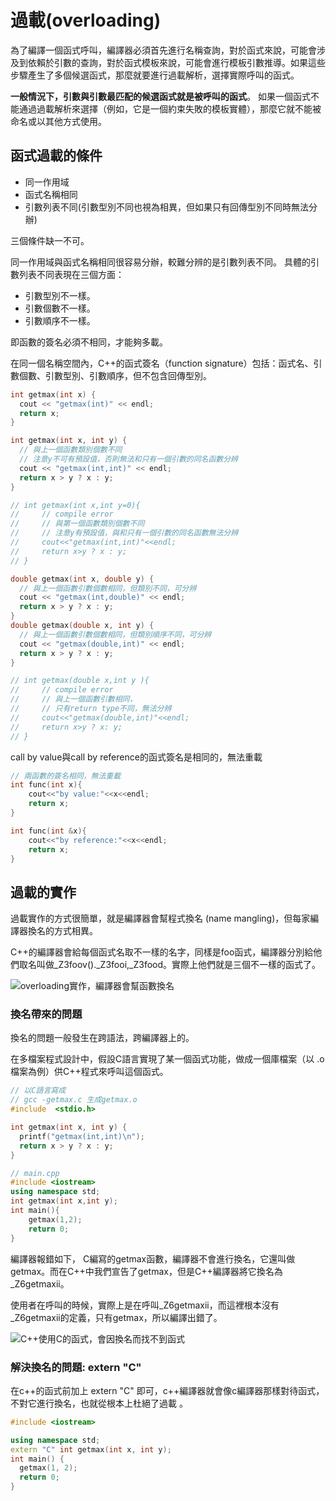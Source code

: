 # 過載(overloading)

為了編譯一個函式呼叫，編譯器必須首先進行名稱查詢，對於函式來說，可能會涉及到依賴於引數的查詢，對於函式模板來說，可能會進行模板引數推導。如果這些步驟產生了多個候選函式，那麼就要進行過載解析，選擇實際呼叫的函式。

**一般情況下，引數與引數最匹配的候選函式就是被呼叫的函式**。&#x20;如果一個函式不能通過過載解析來選擇（例如，它是一個約束失敗的模板實體），那麼它就不能被命名或以其他方式使用。

## 函式過載的條件

* 同一作用域
* 函式名稱相同
* 引數列表不同(引數型別不同也視為相異，但如果只有回傳型別不同時無法分辦)

三個條件缺一不可。

同一作用域與函式名稱相同很容易分辦，較難分辨的是引數列表不同。&#x20;具體的引數列表不同表現在三個方面：

* 引數型別不一樣。
* 引數個數不一樣。
* 引數順序不一樣。

即函數的簽名必須不相同，才能夠多載。

在同一個名稱空間內，C++的函式簽名（function signature）包括：函式名、引數個數、引數型別、引數順序，但不包含回傳型別。

```cpp
int getmax(int x) {
  cout << "getmax(int)" << endl;
  return x;
}

int getmax(int x, int y) {
  // 與上一個函數類別個數不同
  // 注意y不可有預設值，否則無法和只有一個引數的同名函數分辨
  cout << "getmax(int,int)" << endl;
  return x > y ? x : y;
}

// int getmax(int x,int y=0){
//     // compile error
//     // 與第一個函數類別個數不同
//     // 注意y有預設值，與和只有一個引數的同名函數無法分辨
//     cout<<"getmax(int,int)"<<endl;
//     return x>y ? x : y;
// }

double getmax(int x, double y) {
  // 與上一個函數引數個數相同，但類別不同，可分辨
  cout << "getmax(int,double)" << endl;
  return x > y ? x : y;
}
double getmax(double x, int y) {
  // 與上一個函數引數個數相同，但類別順序不同，可分辨
  cout << "getmax(double,int)" << endl;
  return x > y ? x : y;
}

// int getmax(double x,int y ){
//     // compile error
//     // 與上一個函數引數相同，
//     // 只有return type不同，無法分辨
//     cout<<"getmax(double,int)"<<endl;
//     return x>y ? x: y;
// }
```

call by value與call by reference的函式簽名是相同的，無法重載

```cpp
// 兩函數的簽名相同，無法重載
int func(int x){
    cout<<"by value:"<<x<<endl;
    return x;
}

int func(int &x){
    cout<<"by reference:"<<x<<endl;
    return x;
}
```

## 過載的實作

過載實作的方式很簡單，就是編譯器會幫程式換名 (name mangling)，但每家編譯器換名的方式相異。

C++的編譯器會給每個函式名取不一樣的名字，同樣是foo函式，編譯器分別給他們取名叫做\_Z3foov().\_Z3fooi,\_Z3food。實際上他們就是三個不一樣的函式了。

![overloading實作，編譯器會幫函數換名](../../.gitbook/assets/overloading\_implementation.jpg)

### &#xD;換名帶來的問題&#xD;

換名的問題一般發生在跨語法，跨編譯器上的。

在多檔案程式設計中，假設C語言實現了某一個函式功能，做成一個庫檔案（以 .o 檔案為例）供C++程式來呼叫這個函式。

```cpp
// 以C語言寫成
// gcc -getmax.c 生成getmax.o
#include  <stdio.h>

int getmax(int x, int y) {
  printf("getmax(int,int)\n");
  return x > y ? x : y;
}

// main.cpp
#include <iostream>
using namespace std;
int getmax(int x,int y);
int main(){
    getmax(1,2);
    return 0;
}
```

編譯器報錯如下，  C編寫的getmax函數，編譯器不會進行換名，它還叫做getmax。而在C++中我們宣告了getmax，但是C++編譯器將它換名為\_Z6getmaxii。

使用者在呼叫的時候，實際上是在呼叫\_Z6getmaxii，而這裡根本沒有\_Z6getmaxii的定義，只有getmax，所以編譯出錯了。

![C++使用C的函式，會因換名而找不到函式](../../.gitbook/assets/overloading\_name\_mangling.png)

### 解決換名的問題: extern "C"

在c++的函式前加上 extern "C" 即可，c++編譯器就會像c編譯器那樣對待函式，不對它進行換名，也就從根本上杜絕了過載。

```cpp
#include <iostream>

using namespace std;
extern "C" int getmax(int x, int y);
int main() {
  getmax(1, 2);
  return 0;
}
```



###













